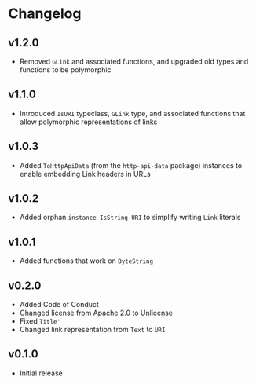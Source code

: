 # Changelog

## v1.2.0
* Removed `GLink` and associated functions, and upgraded old types and functions
  to be polymorphic

## v1.1.0
* Introduced `IsURI` typeclass, `GLink` type, and associated functions that
  allow polymorphic representations of links

## v1.0.3
* Added `ToHttpApiData` (from the `http-api-data` package) instances to enable
  embedding Link headers in URLs

## v1.0.2
* Added orphan `instance IsString URI` to simplify writing `Link` literals

## v1.0.1
* Added functions that work on `ByteString`

## v0.2.0
* Added Code of Conduct
* Changed license from Apache 2.0 to Unlicense
* Fixed `Title'`
* Changed link representation from `Text` to `URI`

## v0.1.0
* Initial release
